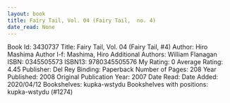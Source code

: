 ```yaml
---
layout: book
title: Fairy Tail, Vol. 04 (Fairy Tail,  no. 4)
date_read: None
---
```


Book Id: 3430737
Title: Fairy Tail, Vol. 04 (Fairy Tail, #4)
Author: Hiro Mashima
Author l-f: Mashima, Hiro
Additional Authors: William Flanagan
ISBN: 0345505573
ISBN13: 9780345505576
My Rating: 0
Average Rating: 4.45
Publisher: Del Rey
Binding: Paperback
Number of Pages: 208
Year Published: 2008
Original Publication Year: 2007
Date Read: 
Date Added: 2020/04/12
Bookshelves: kupka-wstydu
Bookshelves with positions: kupka-wstydu (#1274)

